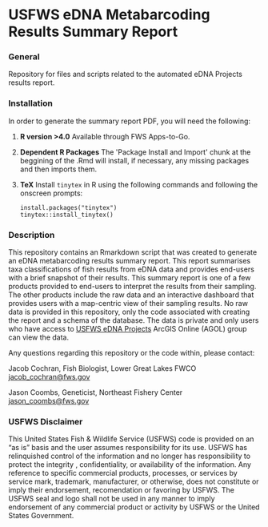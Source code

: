 # USFWS eDNA Metabarcoding Results Summary Report
 
### General 
Repository for files and scripts related to the automated eDNA Projects results report.

### Installation

In order to generate the summary report PDF, you will need the following:

1. **R version >4.0** Available through FWS Apps-to-Go.
1. **Dependent R Packages** The 'Package Install and Import' chunk at the beggining of the .Rmd will install, if necessary, any missing packages and then imports them.
1. **TeX** Install `tinytex` in R using the following commands and following the onscreen prompts: 

    ```{r, eval = FALSE}
    install.packages("tinytex")
    tinytex::install_tinytex()
    ```
 
 ### Description
This repository contains an Rmarkdown script that was created to generate an eDNA metabarcoding results summary report. This report summarises taxa classifications of fish results from eDNA data and provides end-users with a brief snapshot of their results. This summary report is one of a few products provided to end-users to interpret the results from their sampling. The other products include the raw data and an interactive dashboard that provides users with a map-centric view of their sampling results. No raw data is provided in this repository, only the code associated with creating the report and a schema of the database. The data is private and only users who have access to [USFWS eDNA Projects](https://fws.maps.arcgis.com/home/group.html?id=248ba33ddea64eaab9960888bdce9890#overview) ArcGIS Online (AGOL) group can view the data.
 
 Any questions regarding this repository or the code within, please contact:
 
Jacob Cochran, Fish Biologist, Lower Great Lakes FWCO
<br /> jacob_cochran@fws.gov

Jason Coombs, Geneticist, Northeast Fishery Center
<br /> jason_coombs@fws.gov
 
### USFWS Disclaimer
This United States Fish & Wildlife Service (USFWS) code is provided on an “as is” basis and the user assumes responsibility for its use. USFWS has relinquished control of the information and no longer has responsibility to protect the integrity , confidentiality, or availability of the information. Any reference to specific commercial products, processes, or services by service mark, trademark, manufacturer, or otherwise, does not constitute or imply their endorsement, recomendation or favoring by USFWS. The USFWS seal and logo shall not be used in any manner to imply endorsement of any commercial product or activity by USFWS or the United States Government.
